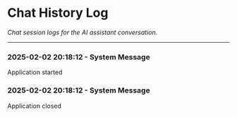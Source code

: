 # Chat History Log

*Chat session logs for the AI assistant conversation.*

---

### 2025-02-02 20:18:12 - System Message
Application started


### 2025-02-02 20:18:12 - System Message
Application closed

